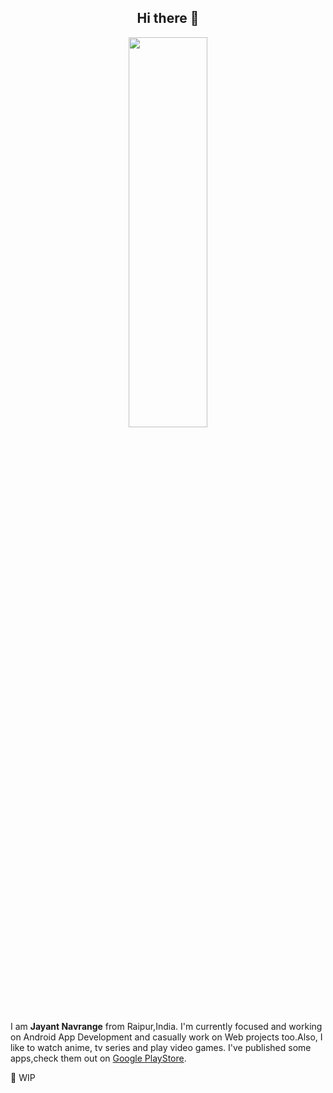 <h2 align="center">Hi there 👋</h2>

<p align="center">
<img width="50%" height="40%" src="https://cdn.dribbble.com/users/67110/screenshots/4227982/black-panther-neon.gif" />
</p>

<p>
  I am <b>Jayant Navrange</b> from Raipur,India. I'm currently focused and working on Android App Development and casually work on Web projects too.Also, I like to watch anime, tv series and play video games. I've published some apps,check them out on <a href="https://play.google.com/store/apps/developer?id=InfernoTech">Google PlayStore</a>.
</p
  
## 🚧 WIP

<!--
**jayantur13/jayantur13** is a ✨ _special_ ✨ repository because its `README.md` (this file) appears on your GitHub profile.

Here are some ideas to get you started:

- 🔭 I’m currently working on ...
- 🌱 I’m currently learning ...
- 👯 I’m looking to collaborate on ...
- 🤔 I’m looking for help with ...
- 💬 Ask me about ...
- 📫 How to reach me: ...
- 😄 Pronouns: ...
- ⚡ Fun fact: ...
-->
